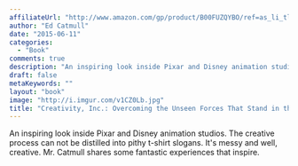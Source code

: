 ```yaml
---
affiliateUrl: "http://www.amazon.com/gp/product/B00FUZQYBO/ref=as_li_tl?ie=UTF8&camp=1789&creative=390957&creativeASIN=B00FUZQYBO&linkCode=as2&tag=jaktre-20&linkId=BMS5RSBBDN3ZYC2G"
author: "Ed Catmull"
date: "2015-06-11"
categories:
  - "Book"
comments: true
description: "An inspiring look inside Pixar and Disney animation studios.  The creative process can not be distilled into pithy t-shirt slogans.  It's messy and we"
draft: false
metaKeywords: ""
layout: "book"
image: "http://i.imgur.com/v1CZ0Lb.jpg"
title: "Creativity, Inc.: Overcoming the Unseen Forces That Stand in the Way of True Inspiration"
---
```


An inspiring look inside Pixar and Disney animation studios.  The creative process can not be distilled into pithy t-shirt slogans.  It's messy and well, creative.  Mr. Catmull shares some fantastic experiences that inspire.
